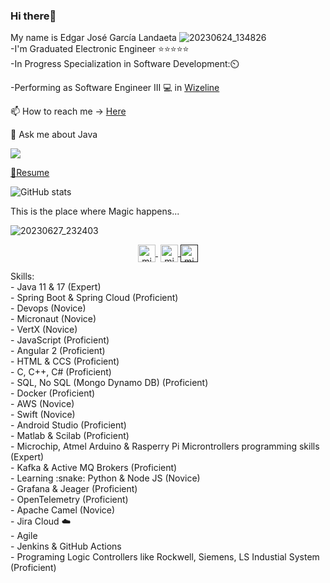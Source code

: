 ### Hi there👋

My name is Edgar José García Landaeta
![20230624_134826](https://github.com/edgar643/edgar643/assets/54609461/af15e5f3-2960-41ad-8963-c13d818e02d5) <br>
-I'm Graduated Electronic Engineer :star::star::star::star::star: <br>
-In Progress Specialization in Software Development:⏲️

-Performing as Software Engineer III :computer: in [Wizeline](https://www.wizeline.com/)

📫 How to reach me -> [Here](https://bit.ly/3ZR8FrP)

💬 Ask me about Java

 <div>
   <a href="https://www.codewars.com/users/edgar643"><img src="https://www.codewars.com/users/edgar643/badges/small">
 </div>
     
📘[Resume](https://github.com/edgar643/edgar643/files/10486104/CV.Edgar.Garcia.ENG.pdf)

![GitHub stats](https://github-readme-stats.vercel.app/api?username=edgar643&show_icons=true&theme=dark)

This is the place where Magic happens...

![20230627_232403](https://github.com/edgar643/edgar643/assets/54609461/e0a7897d-014c-4717-944b-4146ad9cfc8e)
<br>
<p align="center">
     <a href="https://www.youtube.com/channel/UCRQmogD06nB3yxXnZEV2iIw" target="blank" style='margin-right:4px'>
    <img align="center" src="https://cdn.jsdelivr.net/npm/simple-icons@3.0.1/icons/youtube.svg" alt="midudev" height="28px" width="28px" />
  </a>
  <a href="https://instagram.com/edgar_garcia643" target="blank">
    <img align="center" src="https://cdn.jsdelivr.net/npm/simple-icons@3.0.1/icons/instagram.svg" alt="midu.dev" height="28px" width="28px" />
  </a>
  <a href="" target="blank">
    <img align="center" src="https://cdn.jsdelivr.net/npm/simple-icons@3.0.1/icons/twitter.svg" alt="midudev" height="28px" width="28px" />
  </a>
</p>
Skills:
<br>
- Java 11 & 17 (Expert) <br>
- Spring Boot & Spring Cloud (Proficient)<br>
- Devops (Novice)<br>
- Micronaut (Novice)<br>
- VertX (Novice)<br>
- JavaScript (Proficient)<br>
- Angular 2 (Proficient)<br>
- HTML & CCS (Proficient)<br>
- C, C++, C# (Proficient)<br>
- SQL, No SQL (Mongo Dynamo DB) (Proficient)<br>
- Docker (Proficient)<br>
- AWS (Novice)<br>
- Swift (Novice) <br>
- Android Studio (Proficient) <br>
- Matlab & Scilab (Proficient) <br>
- Microchip, Atmel Arduino & Rasperry Pi Microntrollers programming skills (Expert)<br>
- Kafka & Active MQ Brokers (Proficient)<br>
- Learning  :snake: Python & Node JS (Novice)<br>
- Grafana & Jeager (Proficient) <br>
- OpenTelemetry (Proficient)<br>
- Apache Camel (Novice)<br>
- Jira Cloud ☁️ <br>
- Agile <br>
- Jenkins & GitHub Actions<br>
- Programing Logic Controllers like Rockwell, Siemens, LS Industial System (Proficient)<br>
<br>
<!--**edgar643/edgar643** is a ✨ _special_ ✨ repository because its `README.md` (this file) appears on your GitHub profile.-->
